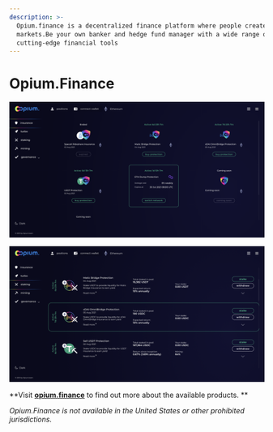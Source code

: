 ```yaml
---
description: >-
  Opium.finance is a decentralized finance platform where people create
  markets.Be your own banker and hedge fund manager with a wide range of
  сutting-edge financial tools
---
```


# Opium.Finance

![](../.gitbook/assets/screenshot-2021-07-26-at-11.52.00.png)

![](../.gitbook/assets/screenshot-2021-07-26-at-11.52.33.png)

**Visit **[**opium.finance**](https://opium.finance)** to find out more about the available products. **

_Opium.Finance is not available in the United States or other prohibited jurisdictions._
